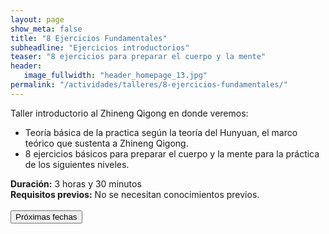 ```yaml
---
layout: page
show_meta: false
title: "8 Ejercicios Fundamentales"
subheadline: "Ejercicios introductorios"
teaser: "8 ejercicios para preparar el cuerpo y la mente"
header:
   image_fullwidth: "header_homepage_13.jpg"
permalink: "/actividades/talleres/8-ejercicios-fundamentales/"
---
```

<p>Taller introductorio al Zhineng Qigong en donde veremos:</p>
 <ul>
  <li>Teoría básica de la practica según la teoría del Hunyuan, el marco teórico que sustenta a Zhineng Qigong.</li>
  <li>8 ejercicios básicos para preparar el cuerpo y la mente para la práctica de los siguientes niveles.</li>
 </ul>
 <b>Duración:</b> 3 horas y 30 minutos<br/>
 <b>Requisitos previos:</b> No se necesitan conocimientos previos.<br/>
 <br/>
 <form action="/p/calendario.html">
  <input type="submit" value="Próximas fechas"/>
 </form>

